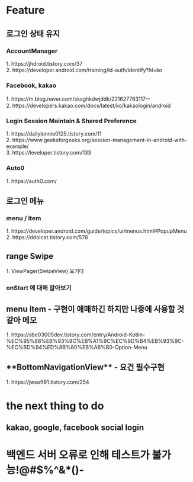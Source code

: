 <h1>Feature</h1>
<h2>로그인 상태 유지</h2>
<h3>AccountManager</h3>
1. https://jhdroid.tistory.com/37</br>
2. https://developer.android.com/training/id-auth/identify?hl=ko</br>

<h3>Facebook, kakao</h3>
1. https://m.blog.naver.com/sksghkdwjddk/221627763117ㅡ</br>
2. https://developers.kakao.com/docs/latest/ko/kakaologin/android

<h3>Login Session Maintain & Shared Preference</h3>
1. https://dailylonnie0125.tistory.com/11</br>
2. https://www.geeksforgeeks.org/session-management-in-android-with-example/</br>
3. https://leveloper.tistory.com/133

<h3>Auto0</h3>
1. https://auth0.com/

<h2>로그인 메뉴</h2>
<h3>menu / item</h3>
1. https://developer.android.com/guide/topics/ui/menus.html#PopupMenu</br>
2. https://ddolcat.tistory.com/578

<h2>range Swipe</h2>
1. ViewPager(SwipeView) 요거다

<h3>onStart 에 대해 알아보기</h3>

<h2>menu item - 구현이 애매하긴 하지만 나중에 사용할 것 같아 메모</h2>
1. https://sbe03005dev.tistory.com/entry/Android-Kotlin-%EC%95%88%EB%93%9C%EB%A1%9C%EC%9D%B4%EB%93%9C-%EC%BD%94%ED%8B%80%EB%A6%B0-Option-Menu

<h2>**BottomNavigationView** - 요건 필수구현</h2>
1. https://jwsoft91.tistory.com/254

<h1>the next thing to do</h1>
<h2>kakao, google, facebook social login</h2>

<h1>백엔드 서버 오류로 인해 테스트가 불가능!@#$%^&*()-</h1>
